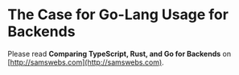 # The Case for Go-Lang Usage for Backends

Please read **Comparing TypeScript, Rust, and Go for Backends** on [http://samswebs.com](http://samswebs.com).
